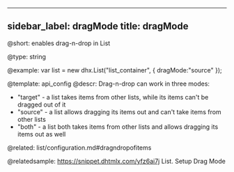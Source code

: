 
---
sidebar_label: dragMode
title: dragMode
---          

@short: 
enables drag-n-drop in List




@type: string

@example: 
var list = new dhx.List("list_container", { 
    dragMode:"source"
});


@template:	api_config
@descr: 
Drag-n-drop can work in three modes: 

- "target" - a list takes items from other lists, while its items can't be dragged out of it
- "source" - a list allows dragging its items out and can't take items from other lists
- "both" - a list both takes items from other lists and allows dragging its items out as well

@related: list/configuration.md#dragndropofitems

@relatedsample: https://snippet.dhtmlx.com/yfz6ai7j	List. Setup Drag Mode